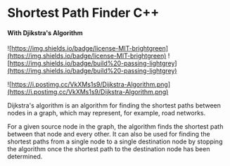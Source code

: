 # Shortest Path Finder C++
#### With Djikstra's Algorithm
![https://img.shields.io/badge/license-MIT-brightgreen](https://img.shields.io/badge/license-MIT-brightgreen)
![https://img.shields.io/badge/build%20-passing-lightgrey](https://img.shields.io/badge/build%20-passing-lightgrey)

![https://i.postimg.cc/VkXMs1s9/Dijkstra-Algorithm.png](https://i.postimg.cc/VkXMs1s9/Dijkstra-Algorithm.png)


Dijkstra's algorithm is an algorithm for finding the shortest paths between nodes in a graph, which may represent, for example, road networks.

For a given source node in the graph, the algorithm finds the shortest path between that node and every other. It can also be used for finding the shortest paths from a single node to a single destination node by stopping the algorithm once the shortest path to the destination node has been determined.